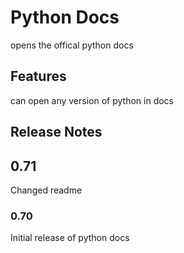 # Python Docs

opens the offical python docs

## Features

can open any version of python  in docs

## Release Notes

## 0.71

Changed readme

### 0.70

Initial release of python docs
